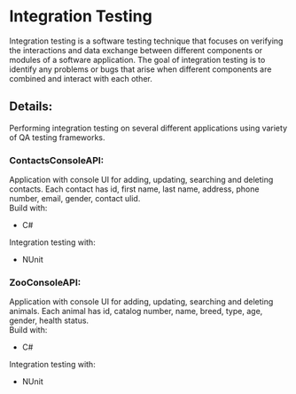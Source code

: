 # Integration Testing
Integration testing is a software testing technique that focuses on verifying the interactions and data exchange between different components or modules of a software application. The goal of integration testing is to identify any problems or bugs that arise when different components are combined and interact with each other.

## Details:
Performing integration testing on several different applications using variety of QA testing frameworks. 

### ContactsConsoleAPI:
Application with console UI for adding, updating, searching and deleting contacts. Each contact has id, first name, last name, address, phone number, email, gender, contact ulid. <br>
Build with:
- C#

Integration testing with:
- NUnit

### ZooConsoleAPI:
Application with console UI for adding, updating, searching and deleting animals. Each animal has id, catalog number, name, breed, type, age, gender, health status. <br>
Build with:
- C#

Integration testing with:
- NUnit